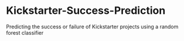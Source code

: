 # Kickstarter-Success-Prediction
 Predicting the success or failure of Kickstarter projects using a random forest classifier
